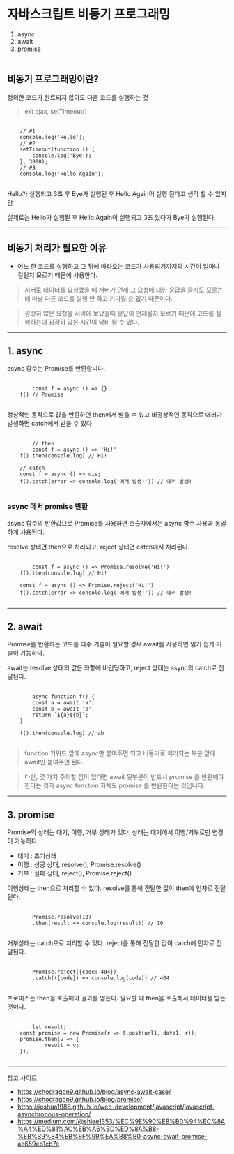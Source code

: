 # 자바스크립트 비동기 프로그래밍
1. async
2. await
3. promise

- - -

## 비동기 프로그래밍이란?
정의한 코드가 완료되지 않아도 다음 코드를 실행하는 것
> ex) ajax, setTimeout()

<pre>
  <code>
    // #1
    console.log('Hello');
    // #2
    setTimeout(function () {
	    console.log('Bye');
    }, 3000);
    // #3
    console.log('Hello Again');
  </code>
</pre>
Hello가 실행되고 3초 후 Bye가 실행된 후 Hello Again이 실행 된다고 생각 할 수 있지만

실제로는 Hello가 실행된 후 Hello Again이 실행되고 3초 있다가 Bye가 실행된다.

- - -
## 비동기 처리가 필요한 이유
* 어느 한 코드를 실행하고 그 뒤에 따라오는 코드가 사용되기까지의 시간이 얼마나 걸릴지 모르기 때문에 사용한다.
> 서버로 데이터를 요청했을 때 서버가 언제 그 요청에 대한 응답을 줄지도 모르는데 마냥 다른 코드를 실행 안 하고 기다릴 순 없기 때문이다.

> 굉장히 많은 요청을 서버에 보냈을때 응답이 언제올지 모르기 때문에 코드를 실행하는데 굉장히 많은 시간이 낭비 될 수 있다.

- - -

## 1. async
async 함수는 Promise를 반환합니다.
<pre>
    <code>
       	const f = async () => {}
	f() // Promise
    </code>
</pre>

정상적인 동작으로 값을 반환하면 then에서 받을 수 있고
비정상적인 동작으로 에러가 발생하면 catch에서 받을 수 있다
<pre>
    <code>
    	// then
    	const f = async () => 'Hi!'
	f().then(console.log) // Hi!
	
	// catch
	const f = async () => die;
	f().catch(error => console.log('에러 발생!')) // 에러 발생!
    </code>
</pre>

### async 에서 promise 반환

async 함수의 반환값으로 Promise를 사용하면 호출자에서는 async 함수 사용과 동일하게 사용된다.

resolve 상태면 then으로 처리되고, reject 상태면 catch에서 처리된다.
<pre>
    <code>
    	const f = async () => Promise.resolve('Hi!')
	f().then(console.log) // Hi!
	
	const f = async () => Promise.reject('Hi!')
	f().catch(error => console.log('에러 발생!')) // 에러 발생!
    </code>
</pre>
- - -

## 2. await

Promise를 반환하는 코드를 다수 기술이 필요할 경우 await를 사용하면 읽기 쉽게 기술이 가능하다.

await는 resolve 상태의 값은 좌항에 바인딩하고, reject 상태는 async의 catch로 전달된다.

<pre>
    <code>
    	async function f() {
  	    const a = await 'a';
  	    const b = await 'b';
  	    return `${a}${b}`;
	}

	f().then(console.log) // ab
    </code>
</pre>

> function 키워드 앞에 async만 붙여주면 되고 비동기로 처리되는 부분 앞에 await만 붙여주면 된다.

> 다만, 몇 가지 주의할 점이 있다면 await 뒷부분이 반드시 promise 를 반환해야 한다는 것과 async function 자체도 promise 를 반환한다는 것입니다.


- - -

## 3. promise

Promise의 상태는 대기, 이행, 거부 상태가 있다. 상태는 대기에서 이행/거부로만 변경이 가능하다.

* 대기 : 초기상태
* 이행 : 성공 상태, resolve(), Promise.resolve()
* 거부 : 실패 상태, reject(), Promise.reject()

이행상태는 then으로 처리할 수 있다. resolve를 통해 전달한 값이 then에 인자로 전달된다.

<pre>
    <code>
    	Promise.resolve(10)
  	    .then(result => console.log(result)) // 10
    </code>
</pre>

거부상태는 catch으로 처리할 수 있다. reject를 통해 전달한 값이 catch에 인자로 전달된다.

<pre>
    <code>
    	Promise.reject({code: 404})
  	    .catch(({code}) => console.log(code)) // 404
    </code>
</pre>

프로미스는 then을 호출해야 결과를 얻는다. 필요할 때 then을 호출해서 데이터를 받는 것이다.

<pre>
    <code>
    	let result;
	const promise = new Promise(r => $.post(url1, data1, r));
	promise.then(v => {
    	    result = v;
	});
    </code>
</pre>

- - -

참고 사이트
* https://chodragon9.github.io/blog/async-await-case/
* https://chodragon9.github.io/blog/promise/
* https://joshua1988.github.io/web-development/javascript/javascript-asynchronous-operation/
* https://medium.com/@shlee1353/%EC%9E%90%EB%B0%94%EC%8A%A4%ED%81%AC%EB%A6%BD%ED%8A%B8-%EB%B9%84%EB%8F%99%EA%B8%B0-async-await-promise-ae659eb1cb7e

